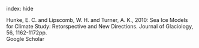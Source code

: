 index: hide

<div class="Citation">

  <div class="Citation-body">
    <div class="Citation-text">Hunke, E. C. and Lipscomb, W. H. and Turner, A. K., 2010: Sea Ice Models for Climate Study: Retorspective and New Directions. <span class="Article-journal">Journal of Glaciology, </span><span class="Article-volume">56, </span>1162-1172pp.</div>
    <div class="Citation-links">
      <div class="CitationLink" data-href="https://scholar.google.com/scholar?q=Sea+Ice+Models+for+Climate+Study%3A+Retorspective+and+New+Directions">
        <div class="CitationLink-icon CitationLink-Scholar"></div>
        <div class="CitationLink-text">Google Scholar</div>
      </div>
    </div>
  </div>
</div>


<div class="Citation-copy">

</div>